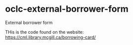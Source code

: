 # oclc-external-borrower-form
External borrower form

THis is the code found on the website: https://cml.library.mcgill.ca/borrowing-card/ 
